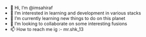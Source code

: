 - 👋 Hi, I’m @imsahiraf
- 👀 I’m interested in learning and development in various stacks
- 🌱 I’m currently learning new things to do on this planet
- 💞️ I’m looking to collaborate on some interesting fusions
- 📫 How to reach me ig :- mr.shk_13

<!---
imsahiraf/imsahiraf is a ✨ special ✨ repository because its `README.md` (this file) appears on your GitHub profile.
You can click the Preview link to take a look at your changes.
--->
